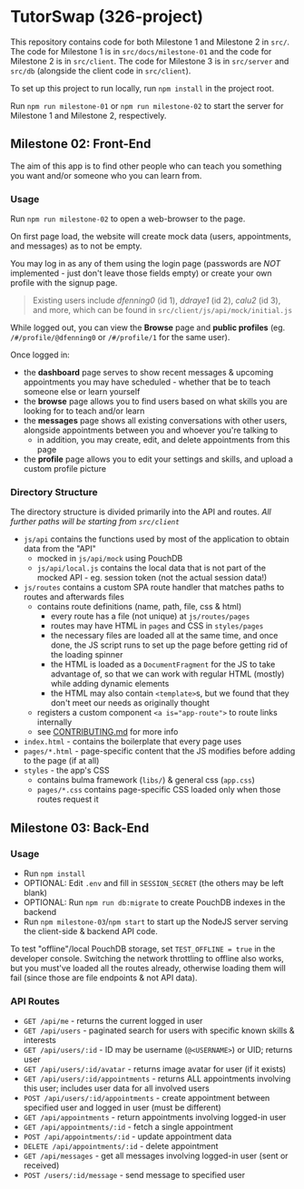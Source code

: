 # TutorSwap (326-project)

<!-- According to the end of Milestone 2, we need to:

> Include a README.md file in the root of the project repository detailing the **project structure**, **setup instructions**, and **documentation** necessary to _understand and navigate your application_.
> --- -->

This repository contains code for both Milestone 1 and Milestone 2 in `src/`. The code for Milestone 1 is in `src/docs/milestone-01` and the code for Milestone 2 is in `src/client`. The code for Milestone 3 is in `src/server` and `src/db` (alongside the client code in `src/client`).

To set up this project to run locally, run `npm install` in the project root.

Run `npm run milestone-01` or `npm run milestone-02` to start the server for Milestone 1 and Milestone 2, respectively.

## Milestone 02: Front-End

The aim of this app is to find other people who can teach you something you want and/or someone who you can learn from.

### Usage

Run `npm run milestone-02` to open a web-browser to the page.

On first page load, the website will create mock data (users, appointments, and messages) as to not be empty.

You may log in as any of them using the login page (passwords are _NOT_ implemented - just don't leave those fields empty) or create your own profile with the signup page.

> Existing users include _dfenning0_ (id 1), _ddraye1_ (id 2), _calu2_ (id 3), and more, which can be found in `src/client/js/api/mock/initial.js`

While logged out, you can view the **Browse** page and **public profiles** (eg. `/#/profile/@dfenning0` or `/#/profile/1` for the same user).

Once logged in:

- the **dashboard** page serves to show recent messages & upcoming appointments you may have scheduled - whether that be to teach someone else or learn yourself
- the **browse** page allows you to find users based on what skills you are looking for to teach and/or learn
- the **messages** page shows all existing conversations with other users, alongside appointments between you and whoever you're talking to
  - in addition, you may create, edit, and delete appointments from this page
- the **profile** page allows you to edit your settings and skills, and upload a custom profile picture

### Directory Structure

The directory structure is divided primarily into the API and routes. _All further paths will be starting from `src/client`_

- `js/api` contains the functions used by most of the application to obtain data from the "API"
  - mocked in `js/api/mock` using PouchDB
  - `js/api/local.js` contains the local data that is not part of the mocked API - eg. session token (not the actual session data!)
- `js/routes` contains a custom SPA route handler that matches paths to routes and afterwards files
  - contains route definitions (name, path, file, css & html)
    - every route has a file (not unique) at `js/routes/pages`
    - routes may have HTML in `pages` and CSS in `styles/pages`
    - the necessary files are loaded all at the same time, and once done, the JS script runs to set up the page before getting rid of the loading spinner
    - the HTML is loaded as a `DocumentFragment` for the JS to take advantage of, so that we can work with regular HTML (mostly) while adding dynamic elements
    - the HTML may also contain `<template>`s, but we found that they don't meet our needs as originally thought
  - registers a custom component `<a is="app-route">` to route links internally
  - see [CONTRIBUTING.md](./CONTRIBUTING.md) for more info
- `index.html` - contains the boilerplate that every page uses
- `pages/*.html` - page-specific content that the JS modifies before adding to the page (if at all)
- `styles` - the app's CSS
  - contains bulma framework (`libs/`) & general css (`app.css`)
  - `pages/*.css` contains page-specific CSS loaded only when those routes request it

## Milestone 03: Back-End

### Usage

- Run `npm install`
- OPTIONAL: Edit `.env` and fill in `SESSION_SECRET` (the others may be left blank)
- OPTIONAL: Run `npm run db:migrate` to create PouchDB indexes in the backend
- Run `npm milestone-03`/`npm start` to start up the NodeJS server serving the client-side & backend API code.

To test "offline"/local PouchDB storage, set `TEST_OFFLINE = true` in the developer console. Switching the network throttling to offline also works, but you must've loaded all the routes already, otherwise loading them will fail (since those are file endpoints & not API data).

### API Routes

- `GET /api/me` - returns the current logged in user
- `GET /api/users` - paginated search for users with specific known skills & interests
- `GET /api/users/:id` - ID may be username (`@<USERNAME>`) or UID; returns user
- `GET /api/users/:id/avatar` - returns image avatar for user (if it exists)
- `GET /api/users/:id/appointments` - returns ALL appointments involving this user; includes user data for all involved users
- `POST /api/users/:id/appointments` - create appointment between specified user and logged in user (must be different)
- `GET /api/appointments` - return appointments involving logged-in user
- `GET /api/appointments/:id` - fetch a single appointment
- `POST /api/appointments/:id` - update appointment data
- `DELETE /api/appointments/:id` - delete appointment
- `GET /api/messages` - get all messages involving logged-in user (sent or received)
- `POST /users/:id/message` - send message to specified user

